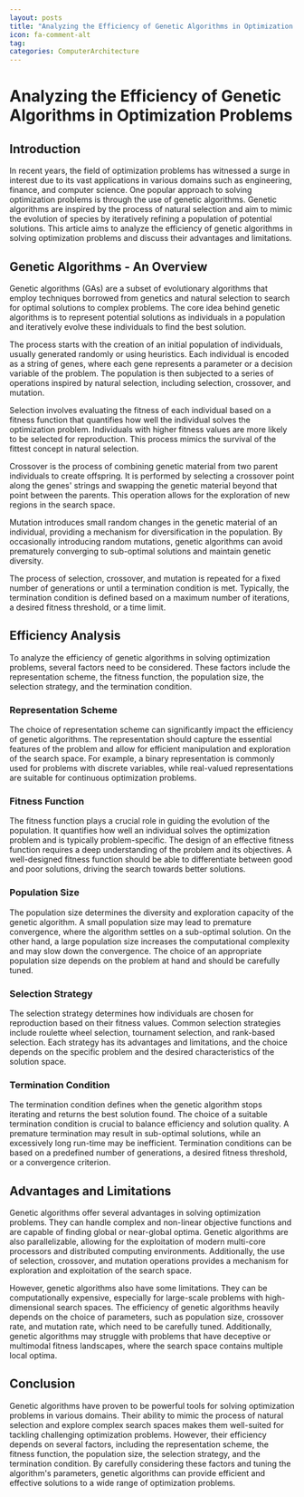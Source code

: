 ```yaml
---
layout: posts
title: "Analyzing the Efficiency of Genetic Algorithms in Optimization Problems"
icon: fa-comment-alt
tag:      
categories: ComputerArchitecture
---
```



# Analyzing the Efficiency of Genetic Algorithms in Optimization Problems

## Introduction

In recent years, the field of optimization problems has witnessed a surge in interest due to its vast applications in various domains such as engineering, finance, and computer science. One popular approach to solving optimization problems is through the use of genetic algorithms. Genetic algorithms are inspired by the process of natural selection and aim to mimic the evolution of species by iteratively refining a population of potential solutions. This article aims to analyze the efficiency of genetic algorithms in solving optimization problems and discuss their advantages and limitations.

## Genetic Algorithms - An Overview

Genetic algorithms (GAs) are a subset of evolutionary algorithms that employ techniques borrowed from genetics and natural selection to search for optimal solutions to complex problems. The core idea behind genetic algorithms is to represent potential solutions as individuals in a population and iteratively evolve these individuals to find the best solution.

The process starts with the creation of an initial population of individuals, usually generated randomly or using heuristics. Each individual is encoded as a string of genes, where each gene represents a parameter or a decision variable of the problem. The population is then subjected to a series of operations inspired by natural selection, including selection, crossover, and mutation.

Selection involves evaluating the fitness of each individual based on a fitness function that quantifies how well the individual solves the optimization problem. Individuals with higher fitness values are more likely to be selected for reproduction. This process mimics the survival of the fittest concept in natural selection.

Crossover is the process of combining genetic material from two parent individuals to create offspring. It is performed by selecting a crossover point along the genes' strings and swapping the genetic material beyond that point between the parents. This operation allows for the exploration of new regions in the search space.

Mutation introduces small random changes in the genetic material of an individual, providing a mechanism for diversification in the population. By occasionally introducing random mutations, genetic algorithms can avoid prematurely converging to sub-optimal solutions and maintain genetic diversity.

The process of selection, crossover, and mutation is repeated for a fixed number of generations or until a termination condition is met. Typically, the termination condition is defined based on a maximum number of iterations, a desired fitness threshold, or a time limit.

## Efficiency Analysis

To analyze the efficiency of genetic algorithms in solving optimization problems, several factors need to be considered. These factors include the representation scheme, the fitness function, the population size, the selection strategy, and the termination condition.

### Representation Scheme

The choice of representation scheme can significantly impact the efficiency of genetic algorithms. The representation should capture the essential features of the problem and allow for efficient manipulation and exploration of the search space. For example, a binary representation is commonly used for problems with discrete variables, while real-valued representations are suitable for continuous optimization problems.

### Fitness Function

The fitness function plays a crucial role in guiding the evolution of the population. It quantifies how well an individual solves the optimization problem and is typically problem-specific. The design of an effective fitness function requires a deep understanding of the problem and its objectives. A well-designed fitness function should be able to differentiate between good and poor solutions, driving the search towards better solutions.

### Population Size

The population size determines the diversity and exploration capacity of the genetic algorithm. A small population size may lead to premature convergence, where the algorithm settles on a sub-optimal solution. On the other hand, a large population size increases the computational complexity and may slow down the convergence. The choice of an appropriate population size depends on the problem at hand and should be carefully tuned.

### Selection Strategy

The selection strategy determines how individuals are chosen for reproduction based on their fitness values. Common selection strategies include roulette wheel selection, tournament selection, and rank-based selection. Each strategy has its advantages and limitations, and the choice depends on the specific problem and the desired characteristics of the solution space.

### Termination Condition

The termination condition defines when the genetic algorithm stops iterating and returns the best solution found. The choice of a suitable termination condition is crucial to balance efficiency and solution quality. A premature termination may result in sub-optimal solutions, while an excessively long run-time may be inefficient. Termination conditions can be based on a predefined number of generations, a desired fitness threshold, or a convergence criterion.

## Advantages and Limitations

Genetic algorithms offer several advantages in solving optimization problems. They can handle complex and non-linear objective functions and are capable of finding global or near-global optima. Genetic algorithms are also parallelizable, allowing for the exploitation of modern multi-core processors and distributed computing environments. Additionally, the use of selection, crossover, and mutation operations provides a mechanism for exploration and exploitation of the search space.

However, genetic algorithms also have some limitations. They can be computationally expensive, especially for large-scale problems with high-dimensional search spaces. The efficiency of genetic algorithms heavily depends on the choice of parameters, such as population size, crossover rate, and mutation rate, which need to be carefully tuned. Additionally, genetic algorithms may struggle with problems that have deceptive or multimodal fitness landscapes, where the search space contains multiple local optima.

## Conclusion

Genetic algorithms have proven to be powerful tools for solving optimization problems in various domains. Their ability to mimic the process of natural selection and explore complex search spaces makes them well-suited for tackling challenging optimization problems. However, their efficiency depends on several factors, including the representation scheme, the fitness function, the population size, the selection strategy, and the termination condition. By carefully considering these factors and tuning the algorithm's parameters, genetic algorithms can provide efficient and effective solutions to a wide range of optimization problems.
